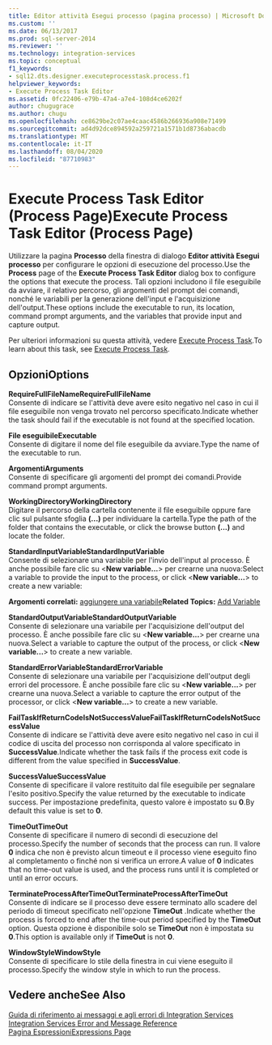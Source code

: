 ```yaml
---
title: Editor attività Esegui processo (pagina processo) | Microsoft Docs
ms.custom: ''
ms.date: 06/13/2017
ms.prod: sql-server-2014
ms.reviewer: ''
ms.technology: integration-services
ms.topic: conceptual
f1_keywords:
- sql12.dts.designer.executeprocesstask.process.f1
helpviewer_keywords:
- Execute Process Task Editor
ms.assetid: 0fc22406-e79b-47a4-a7e4-108d4ce6202f
author: chugugrace
ms.author: chugu
ms.openlocfilehash: ce8629be2c07ae4caac4586b266936a908e71499
ms.sourcegitcommit: ad4d92dce894592a259721a1571b1d8736abacdb
ms.translationtype: MT
ms.contentlocale: it-IT
ms.lasthandoff: 08/04/2020
ms.locfileid: "87710983"
---
```

# <a name="execute-process-task-editor-process-page"></a><span data-ttu-id="dce1f-102">Execute Process Task Editor (Process Page)</span><span class="sxs-lookup"><span data-stu-id="dce1f-102">Execute Process Task Editor (Process Page)</span></span>
  <span data-ttu-id="dce1f-103">Utilizzare la pagina **Processo** della finestra di dialogo **Editor attività Esegui processo** per configurare le opzioni di esecuzione del processo.</span><span class="sxs-lookup"><span data-stu-id="dce1f-103">Use the **Process** page of the **Execute Process Task Editor** dialog box to configure the options that execute the process.</span></span> <span data-ttu-id="dce1f-104">Tali opzioni includono il file eseguibile da avviare, il relativo percorso, gli argomenti del prompt dei comandi, nonché le variabili per la generazione dell'input e l'acquisizione dell'output.</span><span class="sxs-lookup"><span data-stu-id="dce1f-104">These options include the executable to run, its location, command prompt arguments, and the variables that provide input and capture output.</span></span>  
  
 <span data-ttu-id="dce1f-105">Per ulteriori informazioni su questa attività, vedere [Execute Process Task](control-flow/execute-process-task.md).</span><span class="sxs-lookup"><span data-stu-id="dce1f-105">To learn about this task, see [Execute Process Task](control-flow/execute-process-task.md).</span></span>  
  
## <a name="options"></a><span data-ttu-id="dce1f-106">Opzioni</span><span class="sxs-lookup"><span data-stu-id="dce1f-106">Options</span></span>  
 <span data-ttu-id="dce1f-107">**RequireFullFileName**</span><span class="sxs-lookup"><span data-stu-id="dce1f-107">**RequireFullFileName**</span></span>  
 <span data-ttu-id="dce1f-108">Consente di indicare se l'attività deve avere esito negativo nel caso in cui il file eseguibile non venga trovato nel percorso specificato.</span><span class="sxs-lookup"><span data-stu-id="dce1f-108">Indicate whether the task should fail if the executable is not found at the specified location.</span></span>  
  
 <span data-ttu-id="dce1f-109">**File eseguibile**</span><span class="sxs-lookup"><span data-stu-id="dce1f-109">**Executable**</span></span>  
 <span data-ttu-id="dce1f-110">Consente di digitare il nome del file eseguibile da avviare.</span><span class="sxs-lookup"><span data-stu-id="dce1f-110">Type the name of the executable to run.</span></span>  
  
 <span data-ttu-id="dce1f-111">**Argomenti**</span><span class="sxs-lookup"><span data-stu-id="dce1f-111">**Arguments**</span></span>  
 <span data-ttu-id="dce1f-112">Consente di specificare gli argomenti del prompt dei comandi.</span><span class="sxs-lookup"><span data-stu-id="dce1f-112">Provide command prompt arguments.</span></span>  
  
 <span data-ttu-id="dce1f-113">**WorkingDirectory**</span><span class="sxs-lookup"><span data-stu-id="dce1f-113">**WorkingDirectory**</span></span>  
 <span data-ttu-id="dce1f-114">Digitare il percorso della cartella contenente il file eseguibile oppure fare clic sul pulsante sfoglia **(...)** per individuare la cartella.</span><span class="sxs-lookup"><span data-stu-id="dce1f-114">Type the path of the folder that contains the executable, or click the browse button **(...)** and locate the folder.</span></span>  
  
 <span data-ttu-id="dce1f-115">**StandardInputVariable**</span><span class="sxs-lookup"><span data-stu-id="dce1f-115">**StandardInputVariable**</span></span>  
 <span data-ttu-id="dce1f-116">Consente di selezionare una variabile per l'invio dell'input al processo. È anche possibile fare clic su \<**New variable...**> per crearne una nuova:</span><span class="sxs-lookup"><span data-stu-id="dce1f-116">Select a variable to provide the input to the process, or click \<**New variable...**> to create a new variable:</span></span>  
  
 <span data-ttu-id="dce1f-117">**Argomenti correlati:**  [aggiungere una variabile](../../2014/integration-services/add-variable.md)</span><span class="sxs-lookup"><span data-stu-id="dce1f-117">**Related Topics:**  [Add Variable](../../2014/integration-services/add-variable.md)</span></span>  
  
 <span data-ttu-id="dce1f-118">**StandardOutputVariable**</span><span class="sxs-lookup"><span data-stu-id="dce1f-118">**StandardOutputVariable**</span></span>  
 <span data-ttu-id="dce1f-119">Consente di selezionare una variabile per l'acquisizione dell'output del processo. È anche possibile fare clic su \<**New variable...**> per crearne una nuova.</span><span class="sxs-lookup"><span data-stu-id="dce1f-119">Select a variable to capture the output of the process, or click \<**New variable...**> to create a new variable.</span></span>  
  
 <span data-ttu-id="dce1f-120">**StandardErrorVariable**</span><span class="sxs-lookup"><span data-stu-id="dce1f-120">**StandardErrorVariable**</span></span>  
 <span data-ttu-id="dce1f-121">Consente di selezionare una variabile per l'acquisizione dell'output degli errori del processore. È anche possibile fare clic su \<**New variable...**> per crearne una nuova.</span><span class="sxs-lookup"><span data-stu-id="dce1f-121">Select a variable to capture the error output of the processor, or click \<**New variable...**> to create a new variable.</span></span>  
  
 <span data-ttu-id="dce1f-122">**FailTaskIfReturnCodeIsNotSuccessValue**</span><span class="sxs-lookup"><span data-stu-id="dce1f-122">**FailTaskIfReturnCodeIsNotSuccessValue**</span></span>  
 <span data-ttu-id="dce1f-123">Consente di indicare se l'attività deve avere esito negativo nel caso in cui il codice di uscita del processo non corrisponda al valore specificato in **SuccessValue**.</span><span class="sxs-lookup"><span data-stu-id="dce1f-123">Indicate whether the task fails if the process exit code is different from the value specified in **SuccessValue**.</span></span>  
  
 <span data-ttu-id="dce1f-124">**SuccessValue**</span><span class="sxs-lookup"><span data-stu-id="dce1f-124">**SuccessValue**</span></span>  
 <span data-ttu-id="dce1f-125">Consente di specificare il valore restituito dal file eseguibile per segnalare l'esito positivo.</span><span class="sxs-lookup"><span data-stu-id="dce1f-125">Specify the value returned by the executable to indicate success.</span></span> <span data-ttu-id="dce1f-126">Per impostazione predefinita, questo valore è impostato su **0**.</span><span class="sxs-lookup"><span data-stu-id="dce1f-126">By default this value is set to **0**.</span></span>  
  
 <span data-ttu-id="dce1f-127">**TimeOut**</span><span class="sxs-lookup"><span data-stu-id="dce1f-127">**TimeOut**</span></span>  
 <span data-ttu-id="dce1f-128">Consente di specificare il numero di secondi di esecuzione del processo.</span><span class="sxs-lookup"><span data-stu-id="dce1f-128">Specify the number of seconds that the process can run.</span></span> <span data-ttu-id="dce1f-129">Il valore **0** indica che non è previsto alcun timeout e il processo viene eseguito fino al completamento o finché non si verifica un errore.</span><span class="sxs-lookup"><span data-stu-id="dce1f-129">A value of **0** indicates that no time-out value is used, and the process runs until it is completed or until an error occurs.</span></span>  
  
 <span data-ttu-id="dce1f-130">**TerminateProcessAfterTimeOut**</span><span class="sxs-lookup"><span data-stu-id="dce1f-130">**TerminateProcessAfterTimeOut**</span></span>  
 <span data-ttu-id="dce1f-131">Consente di indicare se il processo deve essere terminato allo scadere del periodo di timeout specificato nell'opzione **TimeOut** .</span><span class="sxs-lookup"><span data-stu-id="dce1f-131">Indicate whether the process is forced to end after the time-out period specified by the **TimeOut** option.</span></span> <span data-ttu-id="dce1f-132">Questa opzione è disponibile solo se **TimeOut** non è impostata su **0**.</span><span class="sxs-lookup"><span data-stu-id="dce1f-132">This option is available only if **TimeOut** is not **0**.</span></span>  
  
 <span data-ttu-id="dce1f-133">**WindowStyle**</span><span class="sxs-lookup"><span data-stu-id="dce1f-133">**WindowStyle**</span></span>  
 <span data-ttu-id="dce1f-134">Consente di specificare lo stile della finestra in cui viene eseguito il processo.</span><span class="sxs-lookup"><span data-stu-id="dce1f-134">Specify the window style in which to run the process.</span></span>  
  
## <a name="see-also"></a><span data-ttu-id="dce1f-135">Vedere anche</span><span class="sxs-lookup"><span data-stu-id="dce1f-135">See Also</span></span>  
 <span data-ttu-id="dce1f-136">[Guida di riferimento ai messaggi e agli errori di Integration Services](../../2014/integration-services/integration-services-error-and-message-reference.md) </span><span class="sxs-lookup"><span data-stu-id="dce1f-136">[Integration Services Error and Message Reference](../../2014/integration-services/integration-services-error-and-message-reference.md) </span></span>  
 [<span data-ttu-id="dce1f-137">Pagina Espressioni</span><span class="sxs-lookup"><span data-stu-id="dce1f-137">Expressions Page</span></span>](expressions/expressions-page.md)  
  
  
